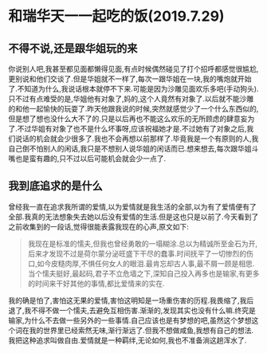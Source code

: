 # 和瑞华天一一起吃的饭(2019.7.29)

## 不得不说,还是跟华姐玩的来

你说别人吧,我甚至都见面都懒得见面,有点时候偶然碰见了打个招呼都感觉很尴尬,更别说和他们交谈了.但是华姐就不一样了,每次一跟华姐在一块,我的嘴炮就开始了.不知道为什么,我说话根本就停不下来.可能是因为沙雕见面欢乐多吧(手动狗头).只不过有点难受的是,华姐他有对象了,妈的,这个人竟然有对象了.以后就不能沙雕的和他一起愉快的玩耍了.昨天他跟我说的时候,突然就感觉少了一个什么东西似的,但是想了想也没什么大不了的.只是以后再也不能这么欢乐的无所顾虑的肆意妄为了.不过华姐有对象了也不是什么坏事呀,应该祝福她才是.不过她有了对象之后,我们说话的机会就会少很多了.我也不会再想以前那样了.毕竟我是一个有原则的人,我自己倒不怕别人的闲话,我只是不想别人说华姐的闲话而已.想来想去,每次跟华姐斗嘴也是蛮有趣的,只不过以后可能机会就会少一点了.

## 我到底追求的是什么

曾经我一直在追求我所谓的爱情,以为爱情就是我生活的全部,以为有了爱情便有了全部.我真的无法想象失去她以后没有爱情的生活.但是这也只是以前了.今天看到了之前收集到的一段话,觉得很能表露我现在的心声,原文如下:
>我现在是标准的懦夫,但我也曾经勇敢的一塌糊涂.总以为精诚所至金石为开,后来才发现不过是荷尔蒙分泌旺盛下干尽的蠢事.时间抚平了一切惨烈的伤口,如今皮糙肉厚,不惧任何女人的眼泪.最肯忘却古人事,最不屑一顾是相思.当个懦夫挺好,最起码,君子不立危墙之下,深知自己投入再多也是输家,有更多的时间来干好其他的事情,都比爱情来的实在.

我的确是怕了,害怕这无果的爱情,害怕这明知是一场重伤害的历程.我畏缩了,我后退了,我不得不做一个懦夫,去避免互相伤害.渐渐的,发现其实也没有什么嘛.终究是输家,为什么不去做一些另外的一些事情.自己应该也是有梦想的吧,虽然这个梦想这个词在我的世界里已经索然无味,渐行渐远了.但我不想做咸鱼,我想有自己的想法.我把这种追求叫做自由.爱情就是一种羁绊,无论如何,我也不准备淌这趟浑水了.
